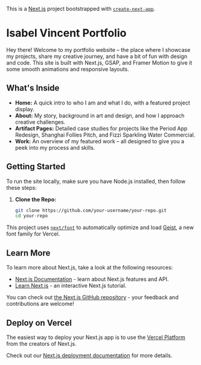 This is a [Next.js](https://nextjs.org) project bootstrapped with [`create-next-app`](https://github.com/vercel/next.js/tree/canary/packages/create-next-app).

# Isabel Vincent Portfolio

Hey there! Welcome to my portfolio website – the place where I showcase my projects, share my creative journey, and have a bit of fun with design and code. This site is built with Next.js, GSAP, and Framer Motion to give it some smooth animations and responsive layouts.

## What's Inside

- **Home:** A quick intro to who I am and what I do, with a featured project display.
- **About:** My story, background in art and design, and how I approach creative challenges.
- **Artifact Pages:** Detailed case studies for projects like the Period App Redesign, Shanghai Follies Pitch, and Fizzi Sparkling Water Commercial.
- **Work:** An overview of my featured work – all designed to give you a peek into my process and skills.

## Getting Started

To run the site locally, make sure you have Node.js installed, then follow these steps:

1. **Clone the Repo:**
   ```bash
   git clone https://github.com/your-username/your-repo.git
   cd your-repo

This project uses [`next/font`](https://nextjs.org/docs/app/building-your-application/optimizing/fonts) to automatically optimize and load [Geist](https://vercel.com/font), a new font family for Vercel.

## Learn More

To learn more about Next.js, take a look at the following resources:

- [Next.js Documentation](https://nextjs.org/docs) - learn about Next.js features and API.
- [Learn Next.js](https://nextjs.org/learn) - an interactive Next.js tutorial.

You can check out [the Next.js GitHub repository](https://github.com/vercel/next.js) - your feedback and contributions are welcome!

## Deploy on Vercel

The easiest way to deploy your Next.js app is to use the [Vercel Platform](https://vercel.com/new?utm_medium=default-template&filter=next.js&utm_source=create-next-app&utm_campaign=create-next-app-readme) from the creators of Next.js.

Check out our [Next.js deployment documentation](https://nextjs.org/docs/app/building-your-application/deploying) for more details.
